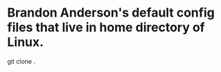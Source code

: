 # Brandon Anderson's default config files that live in home directory of Linux.

git clone <repo path> .
